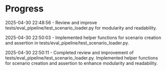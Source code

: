 # Progress

2025-04-30 22:48:56 - Review and improve tests/eval_pipeline/test_scenario_loader.py for modularity and readability.

2025-04-30 22:50:03 - Implemented helper functions for scenario creation and assertion in tests/eval_pipeline/test_scenario_loader.py.

2025-04-30 22:50:11 - Completed review and improvement of tests/eval_pipeline/test_scenario_loader.py. Implemented helper functions for scenario creation and assertion to enhance modularity and readability.
